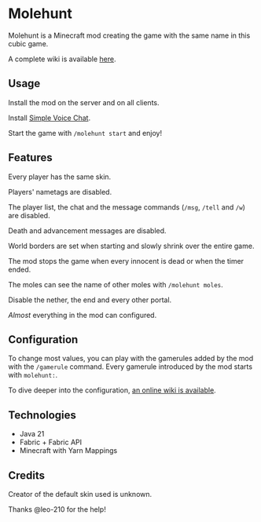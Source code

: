 # Molehunt

Molehunt is a Minecraft mod creating the game with the same name in this cubic game.

A complete wiki is available [here](https://www.anhgelus.world/molehunt/introduction.html).

## Usage

Install the mod on the server and on all clients.

Install [Simple Voice Chat](http://modrinth.com/mod/simple-voice-chat).

Start the game with `/molehunt start` and enjoy!

## Features

Every player has the same skin.

Players' nametags are disabled.

The player list, the chat and the message commands (`/msg`, `/tell` and `/w`) are disabled.

Death and advancement messages are disabled.

World borders are set when starting and slowly shrink over the entire game.

The mod stops the game when every innocent is dead or when the timer ended.

The moles can see the name of other moles with `/molehunt moles`.

Disable the nether, the end and every other portal.

_Almost_ everything in the mod can configured.

## Configuration

To change most values, you can play with the gamerules added by the mod with the 
`/gamerule` command. Every gamerule introduced by the mod starts with `molehunt:`.

To dive deeper into the configuration, [an online wiki is available](https://www.anhgelus.world/molehunt/configuration.html).

## Technologies

- Java 21
- Fabric + Fabric API
- Minecraft with Yarn Mappings

## Credits

Creator of the default skin used is unknown.

Thanks @leo-210 for the help!

